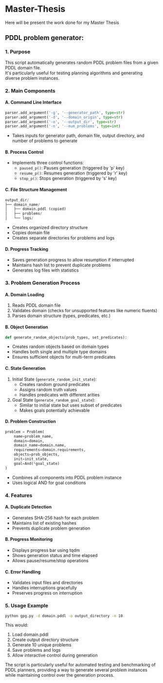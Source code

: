 # Master-Thesis
Here will be present the work done for my Master Thesis

## PDDL problem generator:

### 1. Purpose

This script automatically generates random PDDL problem files from a given PDDL domain file.<br>
It's particularly useful for testing planning algorithms and generating diverse problem instances.

### 2. Main Components

#### A. Command Line Interface

```python
parser.add_argument('-g', '--generator_path', type=str)
parser.add_argument('-d', '--domain_origin', type=str)
parser.add_argument('-o', '--output_dir', type=str)
parser.add_argument('-n', '--num_problems', type=int)
```
- Takes inputs for generator path, domain file, output directory, and number of problems to generate

#### B. Process Control

- Implements three control functions:
  - `paused_p()`: Pauses generation (triggered by 'p' key)
  - `resume_p()`: Resumes generation (triggered by 'r' key)
  - `stop_p()`: Stops generation (triggered by 's' key)

#### C. File Structure Management

```python
output_dir/
├── domain_name/
│   ├── domain.pddl (copied)
│   ├── problems/
│   └── logs/
```
- Creates organized directory structure
- Copies domain file
- Creates separate directories for problems and logs

#### D. Progress Tracking

- Saves generation progress to allow resumption if interrupted
- Maintains hash list to prevent duplicate problems
- Generates log files with statistics

### 3. Problem Generation Process

#### A. Domain Loading

1. Reads PDDL domain file
2. Validates domain (checks for unsupported features like numeric fluents)
3. Parses domain structure (types, predicates, etc.)

#### B. Object Generation

```python
def generate_random_objects(prob_types, set_predicates):
```
- Creates random objects based on domain types
- Handles both single and multiple type domains
- Ensures sufficient objects for multi-term predicates

#### C. State Generation

1. Initial State (`generate_random_init_state`):
   - Creates random ground predicates
   - Assigns random truth values
   - Handles predicates with different arities
2. Goal State (`generate_random_goal_state`):
   - Similar to initial state but uses subset of predicates
   - Makes goals potentially achievable

#### D. Problem Construction

```python
problem = Problem(
    name=problem_name,
    domain=domain,
    domain_name=domain.name,
    requirements=domain.requirements,
    objects=prob_objects,
    init=init_state,
    goal=And(*goal_state)
)
```
- Combines all components into PDDL problem instance
- Uses logical AND for goal conditions

### 4. Features

#### A. Duplicate Detection

- Generates SHA-256 hash for each problem
- Maintains list of existing hashes
- Prevents duplicate problem generation

#### B. Progress Monitoring

- Displays progress bar using tqdm
- Shows generation status and time elapsed
- Allows pause/resume/stop operations

#### C. Error Handling

- Validates input files and directories
- Handles interruptions gracefully
- Preserves progress on interruption

### 5. Usage Example

```bash
python gpg.py -d domain.pddl -o output_directory -n 10
```
This would:
1. Load domain.pddl
2. Create output directory structure
3. Generate 10 unique problems
4. Save problems and logs
5. Allow interactive control during generation

The script is particularly useful for automated testing and benchmarking of PDDL planners, providing a way to generate several problem instances while maintaining control over the generation process.
